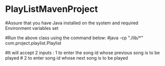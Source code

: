 # PlayListMavenProject

#Assure that you have Java installed on the system and required Environment variables set


#Run the above class using the command below:
	#java  -cp "./lib/*"   com.project.playlist.Playlist


#It will accept 2 inputs : 1 to enter the song id whose previous song is to be played
			 # 2 to enter song id whose next song is to be played	

